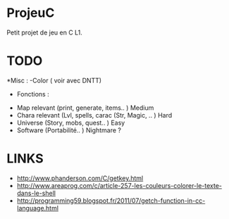 ProjeuC
=======

Petit projet de jeu en C L1.

TODO 
====
*Misc :
-Color ( voir avec DNTT)
* Fonctions :
- Map relevant (print, generate, items.. ) Medium
- Chara relevant (Lvl, spells, carac (Str, Magic, .. ) Hard
- Universe (Story, mobs, quest.. ) Easy
- Software (Portabilité.. ) Nightmare ?

LINKS
=====

- http://www.phanderson.com/C/getkey.html
- http://www.areaprog.com/c/article-257-les-couleurs-colorer-le-texte-dans-le-shell
- http://programming59.blogspot.fr/2011/07/getch-function-in-cc-language.html